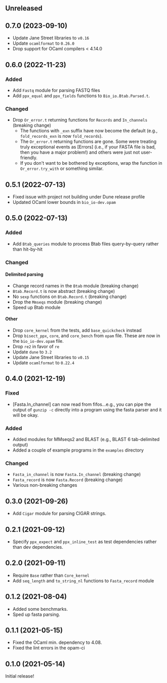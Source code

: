 ## Unreleased

## 0.7.0 (2023-09-10)

- Update Jane Street libraries to `v0.16`
- Update `ocamlformat` to `0.26.0`
- Drop support for OCaml compilers < 4.14.0

## 0.6.0 (2022-11-23)

### Added

- Add `Fastq` module for parsing FASTQ files
- Add `ppx_equal` and `ppx_fields` functions to `Bio_io.Btab.Parsed.t`.

### Changed

- Drop `Or_error.t` returning functions for `Records` and `In_channels` (breaking change)
  - The functions with `_exn` suffix have now become the default (e.g., `fold_records_exn` is now `fold_records`).
  - The `Or_error.t` returning functions are gone. Some were treating truly exceptional events as [Errors] (i.e., if your FASTA file is bad, then you have a major problem!) and others were just not user-friendly.
  - If you don't want to be bothered by exceptions, wrap the function in `Or_error.try_with` or something similar.

## 0.5.1 (2022-07-13)

- Fixed issue with project not building under Dune release profile
- Updated OCaml lower bounds in `bio_io-dev.opam`

## 0.5.0 (2022-07-13)

### Added

- Add `Btab_queries` module to process Btab files query-by-query rather than hit-by-hit

### Changed

#### Delimited parsing

- Change record names in the `Btab` module (breaking change)
- `Btab.Record.t` is now abstract (breaking change)
- No `sexp` functions on `Btab.Record.t` (breaking change)
- Drop the `Mmseqs` module (breaking change)
- Speed up Btab module

#### Other

- Drop `core_kernel` from the tests, add `base_quickcheck` instead
- Drop `bisect_ppx`, `core`, and `core_bench` from `opam` file. These are now in the `bio_io-dev.opam` file.
- Drop `re2` in favor of `re`
- Update `dune` to `3.2`
- Update Jane Street libraries to `v0.15`
- Update `ocamlformat` to `0.22.4`

## 0.4.0 (2021-12-19)

### Fixed

- [Fasta.In_channel] can now read from fifos...e.g., you can pipe the output of `gunzip -c` directly into a program using the fasta parser and it will be okay.

### Added

- Added modules for MMseqs2 and BLAST (e.g., BLAST 6 tab-delimited output)
- Added a couple of example programs in the `examples` directory

### Changed

- `Fasta_in_channel` is now `Fasta.In_channel` (breaking change)
- `Fasta_record` is now `Fasta.Record` (breaking change)
- Various non-breaking changes

## 0.3.0 (2021-09-26)

- Add `Cigar` module for parsing CIGAR strings.

## 0.2.1 (2021-09-12)

- Specify `ppx_expect` and `ppx_inline_test` as test dependencies rather than dev dependencies.

## 0.2.0 (2021-09-11)

- Require `Base` rather than `Core_kernel`
- Add `seq_length` and `to_string_nl` functions to `Fasta_record` module

## 0.1.2 (2021-08-04)

- Added some benchmarks.
- Sped up fasta parsing.

## 0.1.1 (2021-05-15)

- Fixed the OCaml min. dependency to 4.08.
- Fixed the lint errors in the opam-ci

## 0.1.0 (2021-05-14)

Initial release!
